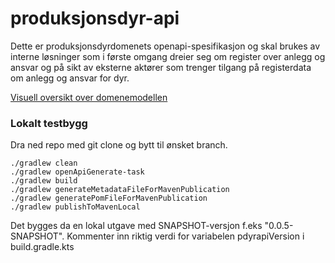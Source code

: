 # produksjonsdyr-api

Dette er produksjonsdyrdomenets openapi-spesifikasjon og skal brukes av interne løsninger som i første omgang dreier seg om register over anlegg og ansvar og på sikt av eksterne aktører som trenger tilgang på registerdata om anlegg og ansvar for dyr. 


[Visuell oversikt over domenemodellen](https://github.com/Mattilsynet/pdyr-arkitektur/blob/master/diagrammer/domene-modell-flere-bounded-contexts.drawio.png)


### Lokalt testbygg
Dra ned repo med git clone og bytt til ønsket branch.
```
./gradlew clean
./gradlew openApiGenerate-task 
./gradlew build
./gradlew generateMetadataFileForMavenPublication
./gradlew generatePomFileForMavenPublication     
./gradlew publishToMavenLocal                    
```


Det bygges da en lokal utgave med SNAPSHOT-versjon f.eks "0.0.5-SNAPSHOT". 
Kommenter inn riktig verdi for variabelen pdyrapiVersion i build.gradle.kts


